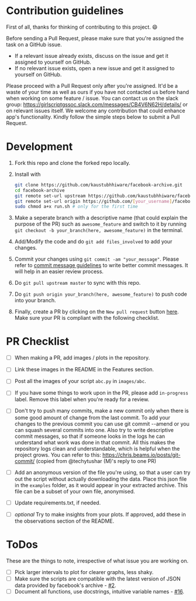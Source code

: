 # Contribution guidelines

First of all, thanks for thinking of contributing to this project. :smile:

Before sending a Pull Request, please make sure that you're assigned the task on a GitHub issue.

- If a relevant issue already exists, discuss on the issue and get it assigned to yourself on GitHub.
- If no relevant issue exists, open a new issue and get it assigned to yourself on GitHub.

Please proceed with a Pull Request only after you're assigned. It'd be a waste of your time as well as ours if you have not contacted us before hand when working on some feature / issue. You can contact us on the slack group: https://girlscriptgssoc.slack.com/messages/CB4V6N62H/details/ or on relevant issues itself. We welcome any contribution that could enhance app's functionality. Kindly follow the simple steps below to submit a Pull Request.

# Development

1) Fork this repo and clone the forked repo locally.
2) Install with

    ```sh
    git clone https://github.com/kaustubhhiware/facebook-archive.git
    cd facebook-archive
    git remote set-url upstream https://github.com/kaustubhhiware/facebook-archive.git
    git remote set-url origin https://github.com/[your_username]/facebook-archive.git
    sudo chmod a+x run.sh # only for the first time
    ```

3) Make a seperate branch with a descriptive name (that could explain the purpose of the PR) such as `awesome_feature` and switch to it by running `git checkout -b your_branch(here, awesome_feature)` in the terminal.

4) Add/Modify the code and do `git add files_involved` to add your changes.

5) Commit your changes using `git commit -am "your_message"`. Please refer to [commit message guidelines](https://chris.beams.io/posts/git-commit/) to write better commit messages. It will help in an easier review process.

6) Do `git pull upstream master` to sync with this repo.

7) Do `git push origin your_branch(here, awesome_feature)` to push code into your branch.

8) Finally, create a PR by clicking on the `New pull request` button [here](https://github.com/kaustubhhiware/facebook-archive/pulls). Make sure your PR is compliant with the following checklist.

# PR Checklist

- [ ] When making a PR, add images / plots in the repository.
- [ ] Link these images in the README in the Features section.
- [ ] Post all the images of your script `abc.py` in `images/abc`.
- [ ] If you have some things to work upon in the PR, please add `in-progress` label. Remove this label when you're ready for a review.
- [ ] Don't try to push many commits, make a new commit only when there is some good amount of change from the last commit. To add your changes to the previous commit you can use git commit --amend or you can squash several commits into one. Also try to write descriptive commit messages, so that if someone looks in the logs he can understand what work was done in that commit. All this makes the repository logs clean and understandable, which is helpful when the project grows. You can refer to this: https://chris.beams.io/posts/git-commit/ (copied from @techytushar (M)'s reply to one PR)
- [ ] Add an anonymous version of the file you're using, so that a user can try out the script without actually downloading the data. Place this json file in the `examples` folder, as it would appear in your extracted archive. This file can be a subset of your own file, anonymised.
- [ ]  Update requirements.txt, if needed.
- [ ] _optional_ Try to make insights from your plots. If approved, add these in the observations section of the README.


# ToDos

These are the things to note, irrespective of what issue you are working on.

- [ ] Pick larger intervals to plot for clearer graphs, less shaky.
- [ ] Make sure the scripts are compatible with the latest version of JSON data provided by facebook's archive - [#2](https://github.com/kaustubhhiware/facebook-archive/issues/2).
- [ ] Document all functions, use docstrings, intuitive variable names - [#16](https://github.com/kaustubhhiware/facebook-archive/issues/16).